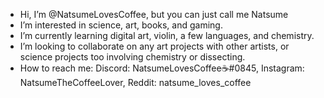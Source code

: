 - Hi, I’m @NatsumeLovesCoffee, but you can just call me Natsume
- I’m interested in science, art, books, and gaming.
- I’m currently learning digital art, violin, a few languages, and chemistry.
- I’m looking to collaborate on any art projects with other artists, or science projects too involving chemistry or dissecting.
- How to reach me: Discord: NatsumeLovesCoffee☕#0845, Instagram: NatsumeTheCoffeeLover, Reddit: natsume_loves_coffee
<!---
NatsumeLovesCoffee/NatsumeLovesCoffee is a ✨ special ✨ repository because its `README.md` (this file) appears on your GitHub profile.
You can click the Preview link to take a look at your changes.
--->

